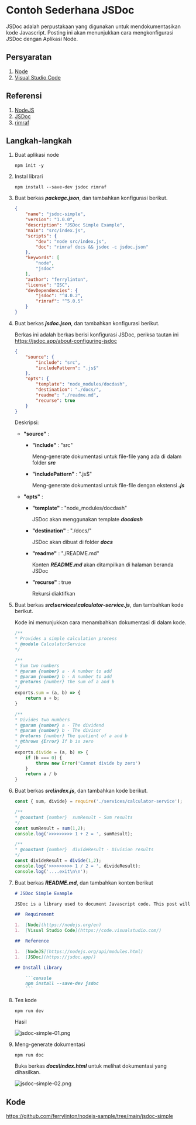 #   Contoh Sederhana JSDoc

JSDoc adalah perpustakaan yang digunakan untuk mendokumentasikan kode Javascript. Posting ini akan menunjukkan cara mengkonfigurasi JSDoc dengan Aplikasi Node.

##  Persyaratan

1. 	[Node](https://nodejs.org/en)
1. 	[Visual Studio Code](https://code.visualstudio.com/)

##  Referensi

1.  [NodeJS](https://nodejs.org/api/modules.html)
1.  [JSDoc](https://jsdoc.app/)
1.  [rimraf](https://github.com/isaacs/rimraf#readme)

##  Langkah-langkah

1.  Buat aplikasi node

    ```console
    npm init -y
    ```
1.  Instal librari

    ```console
    npm install --save-dev jsdoc rimraf
    ```
1.  Buat berkas ***package.json***, dan tambahkan konfigurasi berikut.

    ```json
    {
        "name": "jsdoc-simple",
        "version": "1.0.0",
        "description": "JSDoc Simple Example",
        "main": "src/index.js",
        "scripts": {
            "dev": "node src/index.js",
            "doc": "rimraf docs && jsdoc -c jsdoc.json"
        },
        "keywords": [
            "node",
            "jsdoc"
        ],
        "author": "ferrylinton",
        "license": "ISC",
        "devDependencies": {
            "jsdoc": "^4.0.2",
            "rimraf": "^5.0.5"
        }
    }
    ```

1.  Buat berkas ***jsdoc.json***, dan tambahkan konfigurasi berikut.

    Berkas ini adalah berkas berisi konfigurasi JSDoc, periksa tautan ini https://jsdoc.app/about-configuring-jsdoc

    ```json
    {
        "source": {
            "include": "src",
            "includePattern": ".js$"
        },
        "opts": {
            "template": "node_modules/docdash",
            "destination": "./docs/",
            "readme": "./readme.md",
            "recurse": true
        }
    }
    ```
    Deskripsi:

    -   **"source"** :

        -   **"include"** : "src"
            
            Meng-generate dokumentasi untuk file-file yang ada di dalam folder ***src***

        -   **"includePattern"** : ".js$"

            Meng-generate dokumentasi untuk file-file dengan ekstensi ***.js***

    -   **"opts"** :
        
        -   **"template"** : "node_modules/docdash"

            JSDoc akan menggunakan template ***docdash***

        -   **"destination"** : "./docs/"

            JSDoc akan dibuat di folder ***docs***

        -   **"readme"** : "./README.md"

            Konten ***README.md*** akan ditampilkan di halaman beranda JSDoc

        -   **"recurse"** : true

            Rekursi diaktifkan

1.  Buat berkas ***src\services\calculator-service.js***, dan tambahkan kode berikut.

    Kode ini menunjukkan cara menambahkan dokumentasi di dalam kode.

    ```js
    /**
    * Provides a simple calculation process
    * @module CalculatorService
    */

    /**
    * Sum two numbers
    * @param {number} a - A number to add
    * @param {number} b - A number to add
    * @returns {number} The sum of a and b
    */
    exports.sum = (a, b) => {
        return a + b;
    }

    /**
    * Divides two numbers
    * @param {number} a - The dividend
    * @param {number} b - The divisor
    * @returns {number} The quotient of a and b
    * @throws {Error} If b is zero
    */
    exports.divide = (a, b) => {
        if (b === 0) {
            throw new Error('Cannot divide by zero')
        }
        return a / b
    }
    ```

1.  Buat berkas ***src\index.js***, dan tambahkan kode berikut.

    ```js
    const { sum, divide} = require('./services/calculator-service');

    /**
    * @constant {number}  sumResult - Sum results
    */
    const sumResult = sum(1,2);
    console.log('>>>>>>>>> 1 + 2 = ', sumResult);

    /**
    * @constant {number}  divideResult - Division results
    */
    const divideResult = divide(1,2);
    console.log('>>>>>>>>> 1 / 2 = ', divideResult);
    console.log('....exit\n\n');
    ```
1.  Buat berkas ***README.md***, dan tambahkan konten berikut

    ```md
    # JSDoc Simple Example

    JSDoc is a library used to document Javascript code. This post will show you how to configure JSDoc with Node Applications.

    ## 	Requirement

    1. 	[Node](https://nodejs.org/en)
    1. 	[Visual Studio Code](https://code.visualstudio.com/)

    ## 	Reference

    1.  [NodeJS](https://nodejs.org/api/modules.html)
    1.  [JSDoc](https://jsdoc.app/)

    ## Install Library

        ```console
        npm install --save-dev jsdoc
        ```
    ```

1.  Tes kode

    ```console
    npm run dev
    ```

    Hasil

    ![jsdoc-simple-01.png](jsdoc-simple-01.png)

1.  Meng-generate dokumentasi

    ```console
    npm run doc
    ```
    Buka berkas ***docs\index.html*** untuk melihat dokumentasi yang dihasilkan.

    ![jsdoc-simple-02.png](jsdoc-simple-02.png)

## Kode

https://github.com/ferrylinton/nodejs-sample/tree/main/jsdoc-simple